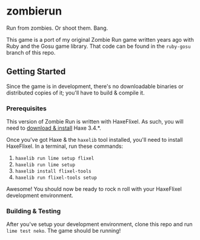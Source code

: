 # zombierun
Run from zombies. Or shoot them. Bang.

This game is a port of my original Zombie Run game written years ago with Ruby and the Gosu game library. That code can be found in the `ruby-gosu` branch of this repo.

## Getting Started

Since the game is in development, there's no downloadable binaries or distributed copies of it; you'll have to build & compile it.

### Prerequisites
This version of Zombie Run is written with HaxeFlixel. As such, you will need to [download & install](https://haxe.org/download/) Haxe 3.4.*.

Once you've got Haxe & the `haxelib` tool installed, you'll need to install HaxeFlixel. In a terminal, run these commands:

1. `haxelib run lime setup flixel`
2. `haxelib run lime setup`
3. `haxelib install flixel-tools`
4. `haxelib run flixel-tools setup`

Awesome! You should now be ready to rock n roll with your HaxeFlixel development environment.

### Building & Testing
After you've setup your development environment, clone this repo and run `lime test neko`. The game should be running!
